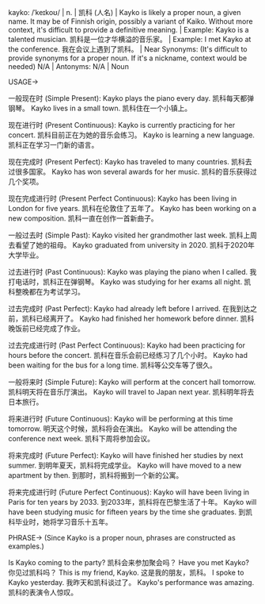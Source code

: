 kayko: /ˈkeɪkoʊ/ | n. |  凯科 (人名) | Kayko is likely a proper noun, a given name.  It may be of Finnish origin, possibly a variant of Kaiko.  Without more context, it's difficult to provide a definitive meaning. | Example: Kayko is a talented musician. 凯科是一位才华横溢的音乐家。 | Example: I met Kayko at the conference. 我在会议上遇到了凯科。 | Near Synonyms:  (It's difficult to provide synonyms for a proper noun. If it's a nickname, context would be needed)  N/A | Antonyms: N/A | Noun


USAGE->

一般现在时 (Simple Present):
Kayko plays the piano every day. 凯科每天都弹钢琴。
Kayko lives in a small town. 凯科住在一个小镇上。

现在进行时 (Present Continuous):
Kayko is currently practicing for her concert. 凯科目前正在为她的音乐会练习。
Kayko is learning a new language. 凯科正在学习一门新的语言。

现在完成时 (Present Perfect):
Kayko has traveled to many countries. 凯科去过很多国家。
Kayko has won several awards for her music. 凯科的音乐获得过几个奖项。

现在完成进行时 (Present Perfect Continuous):
Kayko has been living in London for five years. 凯科在伦敦住了五年了。
Kayko has been working on a new composition. 凯科一直在创作一首新曲子。

一般过去时 (Simple Past):
Kayko visited her grandmother last week. 凯科上周去看望了她的祖母。
Kayko graduated from university in 2020. 凯科于2020年大学毕业。

过去进行时 (Past Continuous):
Kayko was playing the piano when I called. 我打电话时，凯科正在弹钢琴。
Kayko was studying for her exams all night. 凯科整晚都在为考试学习。

过去完成时 (Past Perfect):
Kayko had already left before I arrived. 在我到达之前，凯科已经离开了。
Kayko had finished her homework before dinner. 凯科晚饭前已经完成了作业。

过去完成进行时 (Past Perfect Continuous):
Kayko had been practicing for hours before the concert. 凯科在音乐会前已经练习了几个小时。
Kayko had been waiting for the bus for a long time. 凯科等公交车等了很久。

一般将来时 (Simple Future):
Kayko will perform at the concert hall tomorrow. 凯科明天将在音乐厅演出。
Kayko will travel to Japan next year. 凯科明年将去日本旅行。

将来进行时 (Future Continuous):
Kayko will be performing at this time tomorrow. 明天这个时候，凯科将会在演出。
Kayko will be attending the conference next week. 凯科下周将参加会议。

将来完成时 (Future Perfect):
Kayko will have finished her studies by next summer. 到明年夏天，凯科将完成学业。
Kayko will have moved to a new apartment by then. 到那时，凯科将搬到一个新的公寓。

将来完成进行时 (Future Perfect Continuous):
Kayko will have been living in Paris for ten years by 2033. 到2033年，凯科将在巴黎生活了十年。
Kayko will have been studying music for fifteen years by the time she graduates. 到凯科毕业时，她将学习音乐十五年。

PHRASE-> (Since Kayko is a proper noun, phrases are constructed as examples.)

Is Kayko coming to the party?  凯科会来参加聚会吗？
Have you met Kayko? 你见过凯科吗？
This is my friend, Kayko. 这是我的朋友，凯科。
I spoke to Kayko yesterday. 我昨天和凯科谈过了。
Kayko's performance was amazing. 凯科的表演令人惊叹。
